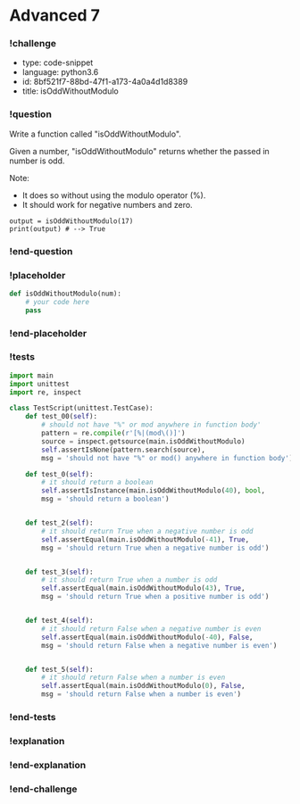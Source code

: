 # Advanced 7

### !challenge

* type: code-snippet
* language: python3.6
* id: 8bf521f7-88bd-47f1-a173-4a0a4d1d8389
* title: isOddWithoutModulo

### !question

Write a function called "isOddWithoutModulo".

Given a number, "isOddWithoutModulo" returns whether the passed in number is odd.

Note:
* It does so without using the modulo operator (%).
* It should work for negative numbers and zero.

```
output = isOddWithoutModulo(17)
print(output) # --> True
```

### !end-question

### !placeholder

```python
def isOddWithoutModulo(num):
    # your code here
    pass


```

### !end-placeholder

### !tests

```python
import main
import unittest
import re, inspect

class TestScript(unittest.TestCase):
    def test_00(self):
        # should not have "%" or mod anywhere in function body'
        pattern = re.compile(r'[%|(mod\()]')
        source = inspect.getsource(main.isOddWithoutModulo)
        self.assertIsNone(pattern.search(source),
        msg = 'should not have "%" or mod() anywhere in function body')

    def test_0(self):
        # it should return a boolean
        self.assertIsInstance(main.isOddWithoutModulo(40), bool,
        msg = 'should return a boolean')


    def test_2(self):
        # it should return True when a negative number is odd
        self.assertEqual(main.isOddWithoutModulo(-41), True,
        msg = 'should return True when a negative number is odd')


    def test_3(self):
        # it should return True when a number is odd
        self.assertEqual(main.isOddWithoutModulo(43), True,
        msg = 'should return True when a positive number is odd')


    def test_4(self):
        # it should return False when a negative number is even
        self.assertEqual(main.isOddWithoutModulo(-40), False,
        msg = 'should return False when a negative number is even')


    def test_5(self):
        # it should return False when a number is even
        self.assertEqual(main.isOddWithoutModulo(0), False,
        msg = 'should return False when a number is even')

```

### !end-tests

### !explanation

### !end-explanation

### !end-challenge
